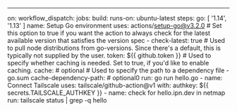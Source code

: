 ---
  on: 
  workflow_dispatch:
   jobs:
    build:
       runs-on: ubuntu-latest
       steps:
       go: [ '1.14', '1.13' ]
       name: Setup Go environment
       uses: actions/setup-go@v3.2.0
    # Set this option to true if you want the action to always check for the latest available version that satisfies the version spec
       - check-latest: true
    # Used to pull node distributions from go-versions.  Since there's a default, this is typically not supplied by the user.
          token: ${{ github.token }}
    # Used to specify whether caching is needed. Set to true, if you'd like to enable caching.
          cache: # optional
    # Used to specify the path to a dependency file - go.sum
         cache-dependency-path: # optional0
           run: go run hello.go
           - name: Connect Tailscale
             uses:  tailscale/github-action@v1
               with:
               authkey: ${{ secrets.TAILSCALE_AUTHKEY }}
           - name: check for hello.ipn.dev in netmap
              run:
              tailscale status | grep -q hello



